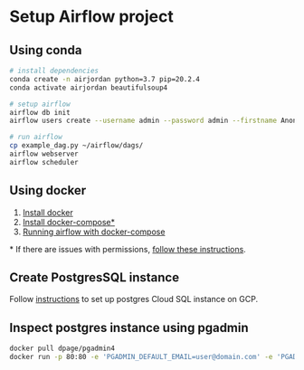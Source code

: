 # Setup Airflow project

## Using conda

```bash
# install dependencies
conda create -n airjordan python=3.7 pip=20.2.4
conda activate airjordan beautifulsoup4

# setup airflow
airflow db init
airflow users create --username admin --password admin --firstname Anonymous --lastname Admin --role Admin --email admin@example.org

# run airflow
cp example_dag.py ~/airflow/dags/
airflow webserver
airflow scheduler
```

## Using docker
1. [Install docker](https://docs.docker.com/engine/install/ubuntu/)
2. [Install docker-compose*](https://docs.docker.com/compose/install/)
3. [Running airflow with docker-compose](https://airflow.apache.org/docs/apache-airflow/stable/start/docker.html)

\* If there are issues with permissions, [follow these instructions](https://github.com/circleci/circleci-docs/issues/1323).

## Create PostgresSQL instance

Follow [instructions](https://cloud.google.com/sql/docs/postgres/create-instance) to set up postgres Cloud SQL instance on GCP.

## Inspect postgres instance using pgadmin

```bash
docker pull dpage/pgadmin4
docker run -p 80:80 -e 'PGADMIN_DEFAULT_EMAIL=user@domain.com' -e 'PGADMIN_DEFAULT_PASSWORD=SuperSecret' -d dpage/pgadmin4
```